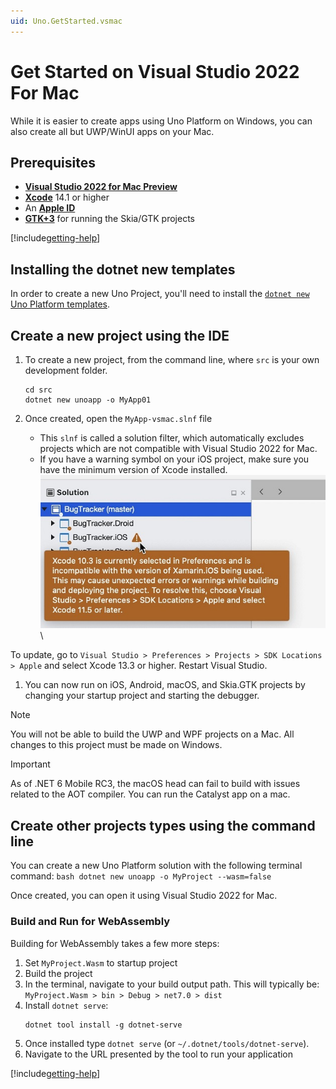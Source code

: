 ```yaml
---
uid: Uno.GetStarted.vsmac
---
```


# Get Started on Visual Studio 2022 For Mac

While it is easier to create apps using Uno Platform on Windows, you can also create all but UWP/WinUI apps on your Mac.

## Prerequisites
* [**Visual Studio 2022 for Mac Preview**](https://visualstudio.microsoft.com/vs/mac/preview/)
* [**Xcode**](https://apps.apple.com/us/app/xcode/id497799835?mt=12) 14.1 or higher
* An [**Apple ID**](https://support.apple.com/en-us/HT204316)
* [**GTK+3**](https://formulae.brew.sh/formula/gtk+3) for running the Skia/GTK projects

[!include[getting-help](use-uno-check-inline-macos.md)]

## Installing the dotnet new templates
In order to create a new Uno Project, you'll need to install the [`dotnet new` Uno Platform templates](get-started-dotnet-new.md).

## Create a new project using the IDE
1. To create a new project, from the command line, where `src` is your own development folder.
    ```
    cd src
    dotnet new unoapp -o MyApp01
    ```

1. Once created, open the `MyApp-vsmac.slnf` file
    * This `slnf` is called a solution filter, which automatically excludes projects which are not compatible with Visual Studio 2022 for Mac.
    * If you have a warning symbol on your iOS project, make sure you have the minimum version of Xcode installed.
![update-xcode](Assets/quick-start/xcode-version-warning.jpg)\

To update, go to `Visual Studio > Preferences > Projects > SDK Locations > Apple` and select Xcode 13.3 or higher.
Restart Visual Studio.
1. You can now run on iOS, Android, macOS, and Skia.GTK projects by changing your startup project and starting the debugger.

> [!NOTE]
> You will not be able to build the UWP and WPF projects on a Mac. All changes to this project must be made on Windows.

> [!IMPORTANT]
> As of .NET 6 Mobile RC3, the macOS head can fail to build with issues related to the AOT compiler. You can run the Catalyst app on a mac.

## Create other projects types using the command line

You can create a new Uno Platform solution with the following terminal command:
    ```bash
    dotnet new unoapp -o MyProject --wasm=false
    ```

Once created, you can open it using Visual Studio 2022 for Mac.

### Build and Run for WebAssembly

Building for WebAssembly takes a few more steps:

1. Set `MyProject.Wasm` to startup project
1. Build the project
1. In the terminal, navigate to your build output path. This will typically be: `MyProject.Wasm > bin > Debug > net7.0 > dist`
1. Install `dotnet serve`:
    ```
    dotnet tool install -g dotnet-serve
    ```
1. Once installed type `dotnet serve` (or `~/.dotnet/tools/dotnet-serve`).
1. Navigate to the URL presented by the tool to run your application

[!include[getting-help](getting-help.md)]
